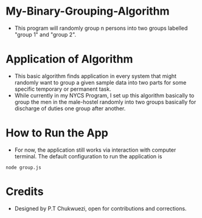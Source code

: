 # My-Binary-Grouping-Algorithm

- This program will randomly group n persons into two groups labelled "group 1" and "group 2".

# Application of Algorithm

- This basic algorithm finds application in every system that might randomly want to group a given sample data into two parts for some specific temporary or permanent task.
- While currently in my NYCS Program, I set up this algorithm basically to group the men in the male-hostel randomly into two
  groups basically for discharge of duties one group after another.

# How to Run the App

- For now, the application still works via interaction with computer terminal. The default configuration to run the application is

```
node group.js
```

# Credits

- Designed by P.T Chukwuezi, open for contributions and corrections.
